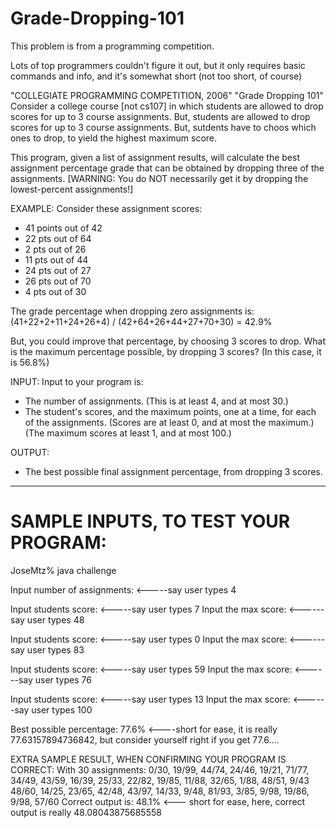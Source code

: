 Grade-Dropping-101
==================

This problem is from a programming competition.

Lots of top programmers couldn't figure it out, but it only requires basic commands and info, and it's somewhat short (not too short, of course)

"COLLEGIATE PROGRAMMING COMPETITION, 2006"
"Grade Dropping 101"
Consider a college course [not cs107] in which students are allowed to drop scores for up to 3 course assignments. But, students are allowed to drop scores for up to 3 course assignments. But, sutdents have to choos which ones to drop, to yield the highest maximum score.

This program, given a list of assignment results, will calculate the best assignment percentage grade that can be obtained by dropping three of the assignments.
[WARNING: You do NOT necessarily get it by dropping the lowest-percent assignments!]
 
EXAMPLE:
Consider these assignment scores:
* 41 points out of 42
* 22 pts out of 64
* 2 pts out of 26
* 11 pts out of 44
* 24 pts out of 27
* 26 pts out of 70
* 4 pts out of 30
 
The grade percentage when dropping zero assignments is:
(41+22+2+11+24+26+4) / (42+64+26+44+27+70+30) = 42.9%
 
But, you could improve that percentage, by choosing 3 scores to drop.
What is the maximum percentage possible, by dropping 3 scores?
(In this case, it is 56.8%)
 
INPUT:
Input to your program is:
* The number of assignments.  (This is at least 4, and at most 30.)
* The student's scores, and the maximum points, one at a time,
  for each of the assignments.
  (Scores are at least 0, and at most the maximum.)
  (The maximum scores at least 1, and at most 100.)
 
OUTPUT:
* The best possible final assignment percentage, from dropping 3 scores.
---------------------------------------------------------------------------------------------------------------------

SAMPLE INPUTS, TO TEST YOUR PROGRAM:
=====================================================================================================================

JoseMtz% java challenge

Input number of assignments: <-----say user types 4

Input students score: <-----say user types 7
Input the max score: <------say user types 48

Input students score: <-----say user types 0
Input the max score: <------say user types 83

Input students score: <-----say user types 59
Input the max score: <------say user types 76

Input students score: <-----say user types 13
Input the max score: <------say user types 100

Best possible percentage: 77.6% <----short for ease, it is really 77.63157894736842, but consider yourself right if you get 77.6....

EXTRA SAMPLE RESULT, WHEN CONFIRMING YOUR PROGRAM IS CORRECT:
With 30 assignments:
0/30, 19/99, 44/74, 24/46, 19/21, 71/77, 34/49, 43/59, 16/39, 25/33, 22/82, 19/85, 11/88, 32/65, 1/88, 48/51, 9/43
48/60, 14/25, 23/65, 42/48, 43/97, 14/33, 9/48, 81/93, 3/85, 9/98, 19/86, 9/98, 57/60
Correct output is:
48.1% <--- short for ease, here, correct output is really 48.08043875685558

